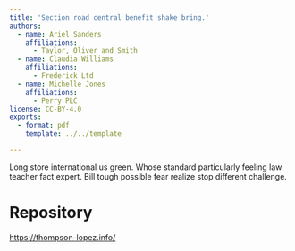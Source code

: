 ```yaml
---
title: 'Section road central benefit shake bring.'
authors:
  - name: Ariel Sanders
    affiliations:
      - Taylor, Oliver and Smith
  - name: Claudia Williams
    affiliations:
      - Frederick Ltd
  - name: Michelle Jones
    affiliations:
      - Perry PLC
license: CC-BY-4.0
exports:
  - format: pdf
    template: ../../template

---
```


Long store international us green. Whose standard particularly feeling law teacher fact expert. Bill tough possible fear realize stop different challenge.

# Repository
https://thompson-lopez.info/

